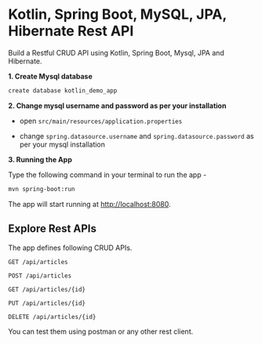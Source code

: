 # Kotlin, Spring Boot, MySQL, JPA, Hibernate Rest API

Build a Restful CRUD API using Kotlin, Spring Boot, Mysql, JPA and Hibernate.



**1. Create Mysql database**
```bash
create database kotlin_demo_app
```

**2. Change mysql username and password as per your installation**

+ open `src/main/resources/application.properties`

+ change `spring.datasource.username` and `spring.datasource.password` as per your mysql installation

**3. Running the App**

Type the following command in your terminal to run the app -

```bash
mvn spring-boot:run
```

The app will start running at <http://localhost:8080>.

## Explore Rest APIs

The app defines following CRUD APIs.

    GET /api/articles
    
    POST /api/articles
    
    GET /api/articles/{id}
    
    PUT /api/articles/{id}
    
    DELETE /api/articles/{id}

You can test them using postman or any other rest client.
